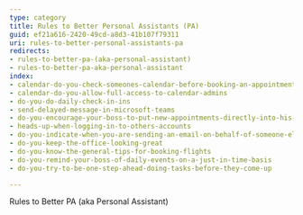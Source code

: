 ```yaml
---
type: category
title: Rules to Better Personal Assistants (PA)
guid: ef21a616-2420-49cd-a8d3-41b107f79311
uri: rules-to-better-personal-assistants-pa
redirects:
- rules-to-better-pa-(aka-personal-assistant)
- rules-to-better-pa-aka-personal-assistant
index:
- calendar-do-you-check-someones-calendar-before-booking-an-appointment
- calendar-do-you-allow-full-access-to-calendar-admins
- do-you-do-daily-check-in-ins
- send-delayed-message-in-microsoft-teams
- do-you-encourage-your-boss-to-put-new-appointments-directly-into-his-phone
- heads-up-when-logging-in-to-others-accounts
- do-you-indicate-when-you-are-sending-an-email-on-behalf-of-someone-else
- do-you-keep-the-office-looking-great
- do-you-know-the-general-tips-for-booking-flights
- do-you-remind-your-boss-of-daily-events-on-a-just-in-time-basis
- do-you-try-to-be-one-step-ahead-doing-tasks-before-they-come-up

---
```

Rules to Better PA (aka Personal Assistant)

